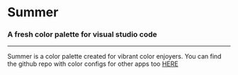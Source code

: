 # Summer
### A fresh color palette for visual studio code
---
Summer is a color palette created for vibrant color enjoyers.
You can find the github repo with color configs for other apps too [HERE](https://www.github.com/JhonnyRice/summer)
